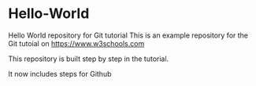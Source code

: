 # Hello-World

Hello World repository for Git tutorial
This is an example repository for the Git tutoial on https://www.w3schools.com

This repository is built step by step in the tutorial.

It now includes steps for Github
